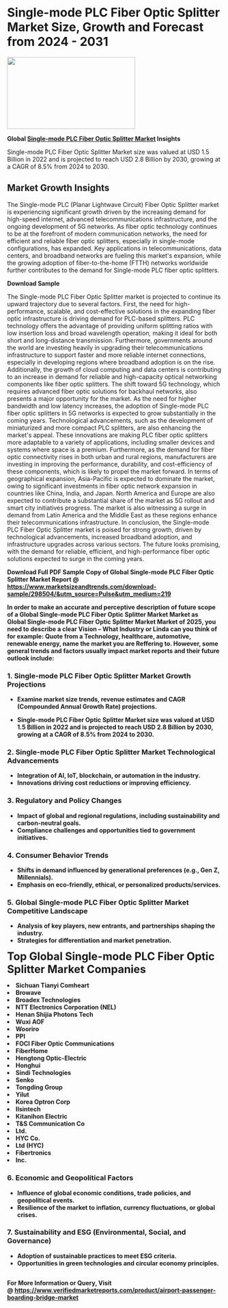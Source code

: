 <H1>Single-mode PLC Fiber Optic Splitter Market Size, Growth and Forecast from 2024 - 2031</H1><img class="aligncenter size-medium wp-image-584254" src="https://thirdeyenews.in/wp-content/uploads/2024/09/Global-Market-Research-300x168.jpeg" alt="" width="300" height="168" /><p><strong>Global&nbsp;<a href="https://www.marketsizeandtrends.com/download-sample/298504/&amp;utm_source=Pulse&amp;utm_medium=219">Single-mode PLC Fiber Optic Splitter Market</a> Insights</strong></p><p>Single-mode PLC Fiber Optic Splitter Market size was valued at USD 1.5 Billion in 2022 and is projected to reach USD 2.8 Billion by 2030, growing at a CAGR of 8.5% from 2024 to 2030.</p><p><h2>Market Growth Insights</h2> <p>The Single-mode PLC (Planar Lightwave Circuit) Fiber Optic Splitter market is experiencing significant growth driven by the increasing demand for high-speed internet, advanced telecommunications infrastructure, and the ongoing development of 5G networks. As fiber optic technology continues to be at the forefront of modern communication networks, the need for efficient and reliable fiber optic splitters, especially in single-mode configurations, has expanded. Key applications in telecommunications, data centers, and broadband networks are fueling this market's expansion, while the growing adoption of fiber-to-the-home (FTTH) networks worldwide further contributes to the demand for Single-mode PLC fiber optic splitters.</p> <p><strong>Download Sample</strong></p> <p>The Single-mode PLC Fiber Optic Splitter market is projected to continue its upward trajectory due to several factors. First, the need for high-performance, scalable, and cost-effective solutions in the expanding fiber optic infrastructure is driving demand for PLC-based splitters. PLC technology offers the advantage of providing uniform splitting ratios with low insertion loss and broad wavelength operation, making it ideal for both short and long-distance transmission. Furthermore, governments around the world are investing heavily in upgrading their telecommunications infrastructure to support faster and more reliable internet connections, especially in developing regions where broadband adoption is on the rise. Additionally, the growth of cloud computing and data centers is contributing to an increase in demand for reliable and high-capacity optical networking components like fiber optic splitters. The shift toward 5G technology, which requires advanced fiber optic solutions for backhaul networks, also presents a major opportunity for the market. As the need for higher bandwidth and low latency increases, the adoption of Single-mode PLC fiber optic splitters in 5G networks is expected to grow substantially in the coming years. Technological advancements, such as the development of miniaturized and more compact PLC splitters, are also enhancing the market's appeal. These innovations are making PLC fiber optic splitters more adaptable to a variety of applications, including smaller devices and systems where space is a premium. Furthermore, as the demand for fiber optic connectivity rises in both urban and rural regions, manufacturers are investing in improving the performance, durability, and cost-efficiency of these components, which is likely to propel the market forward. In terms of geographical expansion, Asia-Pacific is expected to dominate the market, owing to significant investments in fiber optic network expansion in countries like China, India, and Japan. North America and Europe are also expected to contribute a substantial share of the market as 5G rollout and smart city initiatives progress. The market is also witnessing a surge in demand from Latin America and the Middle East as these regions enhance their telecommunications infrastructure. In conclusion, the Single-mode PLC Fiber Optic Splitter market is poised for strong growth, driven by technological advancements, increased broadband adoption, and infrastructure upgrades across various sectors. The future looks promising, with the demand for reliable, efficient, and high-performance fiber optic solutions expected to surge in the coming years.</p> <p><strong></p><p><span class=""><strong>Download Full PDF Sample Copy of Global Single-mode PLC Fiber Optic Splitter Market Report</strong> @ <a href="https://www.marketsizeandtrends.com/download-sample/298504/&amp;utm_source=Pulse&amp;utm_medium=219" target="_blank">https://www.marketsizeandtrends.com/download-sample/298504/&amp;utm_source=Pulse&amp;utm_medium=219</a></span></p><p>In order to make an accurate and perceptive description of future scope of a Global&nbsp;Single-mode PLC Fiber Optic Splitter Market Market as Global&nbsp;Single-mode PLC Fiber Optic Splitter Market Market of 2025, you need to describe a clear Vision &ndash; What Industry or Linda can you think of for example: Quote from a Technology, healthcare, automotive, renewable energy, name the market you are Reffering to. However, some general trends and factors usually impact market reports and their future outlook include:</p><h3>1.&nbsp;<strong>Single-mode PLC Fiber Optic Splitter Market Growth Projections</strong></h3><ul><li>Examine market size trends, revenue estimates and CAGR (Compounded Annual Growth Rate) projections.</li><li><p>Single-mode PLC Fiber Optic Splitter Market size was valued at USD 1.5 Billion in 2022 and is projected to reach USD 2.8 Billion by 2030, growing at a CAGR of 8.5% from 2024 to 2030.</p></li></ul><h3>2.&nbsp;<strong>Single-mode PLC Fiber Optic Splitter Market Technological Advancements</strong></h3><ul><li>Integration of AI, IoT, blockchain, or automation in the industry.</li><li>Innovations driving cost reductions or improving efficiency.</li></ul><h3>3.&nbsp;<strong>Regulatory and Policy Changes</strong></h3><ul><li>Impact of global and regional regulations, including sustainability and carbon-neutral goals.</li><li>Compliance challenges and opportunities tied to government initiatives.</li></ul><h3>4.&nbsp;<strong>Consumer Behavior Trends</strong></h3><ul><li>Shifts in demand influenced by generational preferences (e.g., Gen Z, Millennials).</li><li>Emphasis on eco-friendly, ethical, or personalized products/services.</li></ul><h3>5.&nbsp;<strong>Global Single-mode PLC Fiber Optic Splitter Market Competitive Landscape</strong></h3><ul><li>Analysis of key players, new entrants, and partnerships shaping the industry.</li><li>Strategies for differentiation and market penetration.</li></ul><p data-pm-slice="1 1 []"><span style="color: inherit; font-family: inherit; font-size: 25px;">Top Global Single-mode PLC Fiber Optic Splitter Market Companies</span></p><div class="" data-test-id=""><p><li>Sichuan Tianyi Comheart</li><li> Browave</li><li> Broadex Technologies</li><li> NTT Electronics Corporation (NEL)</li><li> Henan Shijia Photons Tech</li><li> Wuxi AOF</li><li> Wooriro</li><li> PPI</li><li> FOCI Fiber Optic Communications</li><li> FiberHome</li><li> Hengtong Optic-Electric</li><li> Honghui</li><li> Sindi Technologies</li><li> Senko</li><li> Tongding Group</li><li> Yilut</li><li> Korea Optron Corp</li><li> Ilsintech</li><li> Kitanihon Electric</li><li> T&S Communication Co</li><li> Ltd.</li><li> HYC Co.</li><li>Ltd (HYC)</li><li> Fibertronics</li><li> Inc.</li></p></div><h3>6.&nbsp;<strong>Economic and Geopolitical Factors</strong></h3><ul><li>Influence of global economic conditions, trade policies, and geopolitical events.</li><li>Resilience of the market to inflation, currency fluctuations, or global crises.</li></ul><h3>7.&nbsp;<strong>Sustainability and ESG (Environmental, Social, and Governance)</strong></h3><ul><li>Adoption of sustainable practices to meet ESG criteria.</li><li>Opportunities in green technologies and circular economy principles.</li></ul><h2><strong style="font-size: 14px;">For More Information or Query, Visit @&nbsp;</strong><a style="background-color: #ffffff; font-size: 14px;" href="https://www.marketsizeandtrends.com/report/single-mode-plc-fiber-optic-splitter-market/" target="_blank">https://www.verifiedmarketreports.com/product/airport-passenger-boarding-bridge-market</a></h2>
